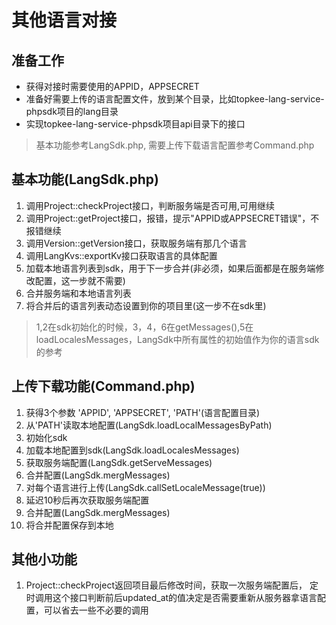 # 其他语言对接
## 准备工作
 + 获得对接时需要使用的APPID，APPSECRET
 + 准备好需要上传的语言配置文件，放到某个目录，比如topkee-lang-service-phpsdk项目的lang目录
 + 实现topkee-lang-service-phpsdk项目api目录下的接口
 > 基本功能参考LangSdk.php, 需要上传下载语言配置参考Command.php
## 基本功能(LangSdk.php)
  1. 调用Project::checkProject接口，判断服务端是否可用,可用继续
  2. 调用Project::getProject接口，报错，提示"APPID或APPSECRET错误"，不报错继续
  3. 调用Version::getVersion接口，获取服务端有那几个语言
  4. 调用LangKvs::exportKv接口获取语言的具体配置
  5. 加载本地语言列表到sdk，用于下一步合并(非必须，如果后面都是在服务端修改配置，这一步就不需要)
  6. 合并服务端和本地语言列表
  7. 将合并后的语言列表动态设置到你的项目里(这一步不在sdk里)
  > 1,2在sdk初始化的时候，3，4，6在getMessages(),5在loadLocalesMessages，LangSdk中所有属性的初始值作为你的语言sdk的参考
  
## 上传下载功能(Command.php)
  1. 获得3个参数 'APPID', 'APPSECRET', 'PATH'(语言配置目录)
  2. 从'PATH'读取本地配置(LangSdk.loadLocalMessagesByPath)
  3. 初始化sdk
  4. 加载本地配置到sdk(LangSdk.loadLocalesMessages)
  5. 获取服务端配置(LangSdk.getServeMessages)
  6. 合并配置(LangSdk.mergMessages)
  7. 对每个语言进行上传(LangSdk.callSetLocaleMessage(true))
  8. 延迟10秒后再次获取服务端配置
  9. 合并配置(LangSdk.mergMessages)
  10. 将合并配置保存到本地

## 其他小功能
  1. Project::checkProject返回项目最后修改时间，获取一次服务端配置后，
  定时调用这个接口判断前后updated_at的值决定是否需要重新从服务器拿语言配置，可以省去一些不必要的调用
